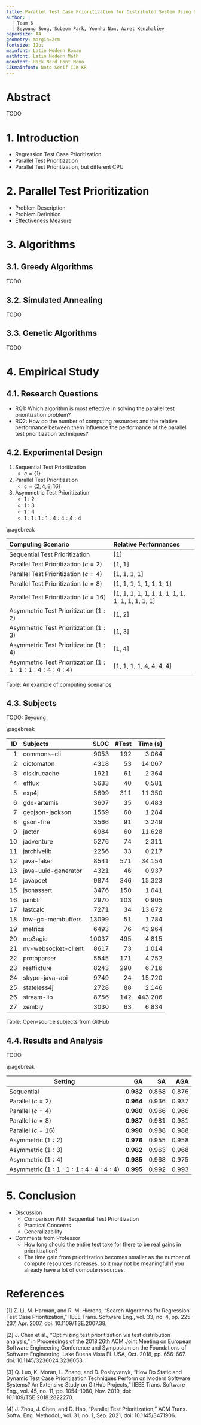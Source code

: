 ```yaml
---
title: Parallel Test Case Prioritization for Distributed System Using Search Algorithms
author: |
  | Team 6
  | Seyoung Song, Subeom Park, Yoonho Nam, Azret Kenzhaliev
papersize: A4
geometry: margin=2cm
fontsize: 12pt
mainfont: Latin Modern Roman
mathfont: Latin Modern Math
monofont: Hack Nerd Font Mono
CJKmainfont: Noto Serif CJK KR
---
```


# Abstract

TODO

# 1. Introduction

- Regression Test Case Prioritization
- Parallel Test Prioritization
- Parallel Test Prioritization, but different CPU

# 2. Parallel Test Prioritization

- Problem Description
- Problem Definition
- Effectiveness Measure

# 3. Algorithms

## 3.1. Greedy Algorithms

TODO

## 3.2. Simulated Annealing

TODO

## 3.3. Genetic Algorithms

TODO

# 4. Empirical Study

## 4.1. Research Questions

- RQ1: Which algorithm is most effective in solving the parallel test prioritization problem?
- RQ2: How do the number of computing resources and the relative performance between them influence the performance of the parallel test prioritization techniques?

## 4.2. Experimental Design

1. Sequential Test Prioritization
   - $c = \{1\}$
2. Parallel Test Prioritization
   - $c = \{2, 4, 8, 16\}$
3. Asymmetric Test Prioritization
   - $1:2$
   - $1:3$
   - $1:4$
   - $1:1:1:1:4:4:4:4$

\pagebreak

| Computing Scenario                                 | Relative Performances                            |
| :------------------------------------------------- | :----------------------------------------------- |
| Sequential Test Prioritization                     | [1]                                              |
| Parallel Test Prioritization ($c=2$)               | [1, 1]                                           |
| Parallel Test Prioritization ($c=4$)               | [1, 1, 1, 1]                                     |
| Parallel Test Prioritization ($c=8$)               | [1, 1, 1, 1, 1, 1, 1, 1]                         |
| Parallel Test Prioritization ($c=16$)              | [1, 1, 1, 1, 1, 1, 1, 1, 1, 1, 1, 1, 1, 1, 1, 1] |
| Asymmetric Test Prioritization ($1:2$)             | [1, 2]                                           |
| Asymmetric Test Prioritization ($1:3$)             | [1, 3]                                           |
| Asymmetric Test Prioritization ($1:4$)             | [1, 4]                                           |
| Asymmetric Test Prioritization ($1:1:1:1:4:4:4:4$) | [1, 1, 1, 1, 4, 4, 4, 4]                         |

Table: An example of computing scenarios

## 4.3. Subjects

TODO: Seyoung

\pagebreak

| **ID** | **Subjects**        | **SLOC** | **#Test** | **Time (s)** |
| -----: | :------------------ | -------: | --------: | -----------: |
|      1 | commons-cli         |     9053 |       192 |        3.064 |
|      2 | dictomaton          |     4318 |        53 |       14.067 |
|      3 | disklrucache        |     1921 |        61 |        2.364 |
|      4 | efflux              |     5633 |        40 |        0.581 |
|      5 | exp4j               |     5699 |       311 |       11.350 |
|      6 | gdx-artemis         |     3607 |        35 |        0.483 |
|      7 | geojson-jackson     |     1569 |        60 |        1.284 |
|      8 | gson-fire           |     3566 |        91 |        3.249 |
|      9 | jactor              |     6984 |        60 |       11.628 |
|     10 | jadventure          |     5276 |        74 |        2.311 |
|     11 | jarchivelib         |     2256 |        33 |        0.217 |
|     12 | java-faker          |     8541 |       571 |       34.154 |
|     13 | java-uuid-generator |     4321 |        46 |        0.937 |
|     14 | javapoet            |     9874 |       346 |       15.323 |
|     15 | jsonassert          |     3476 |       150 |        1.641 |
|     16 | jumblr              |     2970 |       103 |        0.905 |
|     17 | lastcalc            |     7271 |        34 |       13.672 |
|     18 | low-gc-membuffers   |    13099 |        51 |        1.784 |
|     19 | metrics             |     6493 |        76 |       43.964 |
|     20 | mp3agic             |    10037 |       495 |        4.815 |
|     21 | nv-websocket-client |     8617 |        73 |        1.014 |
|     22 | protoparser         |     5545 |       171 |        4.752 |
|     23 | restfixture         |     8243 |       290 |        6.716 |
|     24 | skype-java-api      |     9749 |        24 |       15.720 |
|     25 | stateless4j         |     2728 |        88 |        2.146 |
|     26 | stream-lib          |     8756 |       142 |      443.206 |
|     27 | xembly              |     3030 |        63 |        6.834 |

Table: Open-source subjects from GitHub

## 4.4. Results and Analysis

TODO

\pagebreak

| **Setting**                    |    **GA** | **SA** | **AGA** |
| ------------------------------ | --------: | -----: | ------: |
| Sequential                     | **0.932** |  0.868 |   0.876 |
| Parallel ($c=2$)               | **0.964** |  0.936 |   0.937 |
| Parallel ($c=4$)               | **0.980** |  0.966 |   0.966 |
| Parallel ($c=8$)               | **0.987** |  0.981 |   0.981 |
| Parallel ($c=16$)              | **0.990** |  0.988 |   0.988 |
| Asymmetric ($1:2$)             | **0.976** |  0.955 |   0.958 |
| Asymmetric ($1:3$)             | **0.982** |  0.963 |   0.968 |
| Asymmetric ($1:4$)             | **0.985** |  0.968 |   0.975 |
| Asymmetric ($1:1:1:1:4:4:4:4$) | **0.995** |  0.992 |   0.993 |

# 5. Conclusion

- Discussion
  - Comparison With Sequential Test Prioritization
  - Practical Concerns
  - Generalizability
- Comments from Professor
  - How long should the entire test take for there to be real gains in prioritization?
  - The time gain from prioritization becomes smaller as the number of compute resources increases, so it may not be meaningful if you already have a lot of compute resources.

# References

[1] Z. Li, M. Harman, and R. M. Hierons, “Search Algorithms for Regression Test Case Prioritization,” IIEEE Trans. Software Eng., vol. 33, no. 4, pp. 225–237, Apr. 2007, doi: 10.1109/TSE.2007.38.

[2] J. Chen et al., “Optimizing test prioritization via test distribution analysis,” in Proceedings of the 2018 26th ACM Joint Meeting on European Software Engineering Conference and Symposium on the Foundations of Software Engineering, Lake Buena Vista FL USA, Oct. 2018, pp. 656–667. doi: 10.1145/3236024.3236053.

[3] Q. Luo, K. Moran, L. Zhang, and D. Poshyvanyk, “How Do Static and Dynamic Test Case Prioritization Techniques Perform on Modern Software Systems? An Extensive Study on GitHub Projects,” IIEEE Trans. Software Eng., vol. 45, no. 11, pp. 1054–1080, Nov. 2019, doi: 10.1109/TSE.2018.2822270.

[4] J. Zhou, J. Chen, and D. Hao, “Parallel Test Prioritization,” ACM Trans. Softw. Eng. Methodol., vol. 31, no. 1, Sep. 2021, doi: 10.1145/3471906.
